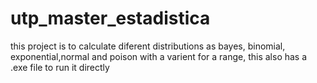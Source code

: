# utp_master_estadistica
this project is to calculate diferent distributions as bayes, binomial, exponential,normal and poison with a varient for a range, this also has a .exe file to run it directly

